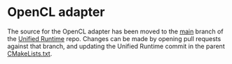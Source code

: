 # OpenCL adapter
The source for the OpenCL adapter has been moved to the
[main](https://github.com/oneapi-src/unified-runtime/tree/main) branch
of the [Unified Runtime](https://github.com/oneapi-src/unified-runtime/) repo. 
Changes can be made by opening pull requests against that branch, and updating
the Unified Runtime commit in the parent
[CMakeLists.txt](../../../CMakeLists.txt).
